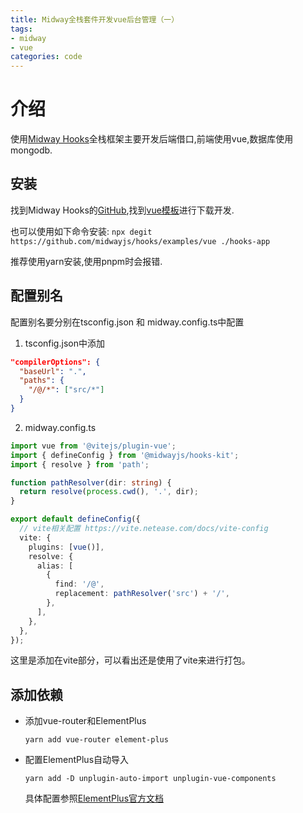 ```yaml
---
title: Midway全栈套件开发vue后台管理（一）
tags: 
- midway
- vue
categories: code
---
```


# 介绍
使用[Midway Hooks](https://midwayjs.org/docs/hooks/client)全栈框架主要开发后端借口,前端使用vue,数据库使用mongodb.

## 安装
找到Midway Hooks的[GitHub](https://github.com/midwayjs/hooks),找到[vue模板](https://github.com/midwayjs/hooks/tree/main/examples/vue)进行下载开发.

也可以使用如下命令安装:
`npx degit https://github.com/midwayjs/hooks/examples/vue ./hooks-app`

推荐使用yarn安装,使用pnpm时会报错.

## 配置别名

配置别名要分别在tsconfig.json 和 midway.config.ts中配置

1. tsconfig.json中添加
  ```json
  "compilerOptions": {
    "baseUrl": ".",
    "paths": {
      "/@/*": ["src/*"]
    }
  }
  ```

2. midway.config.ts
  ```ts
  import vue from '@vitejs/plugin-vue';
  import { defineConfig } from '@midwayjs/hooks-kit';
  import { resolve } from 'path';

  function pathResolver(dir: string) {
    return resolve(process.cwd(), '.', dir);
  }

  export default defineConfig({
    // vite相关配置 https://vite.netease.com/docs/vite-config
    vite: {
      plugins: [vue()],
      resolve: {
        alias: [
          {
            find: '/@',
            replacement: pathResolver('src') + '/',
          },
        ],
      },
    },
  });
  ```

  这里是添加在vite部分，可以看出还是使用了vite来进行打包。

## 添加依赖

  - 添加vue-router和ElementPlus
 
    `yarn add vue-router element-plus`

  - 配置ElementPlus自动导入

    `yarn add -D unplugin-auto-import unplugin-vue-components`

    具体配置参照[ElementPlus官方文档](https://element-plus.gitee.io/zh-CN/guide/quickstart.html#%E6%8C%89%E9%9C%80%E5%AF%BC%E5%85%A5)
